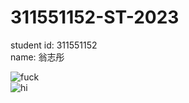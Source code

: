 # 311551152-ST-2023
  
student id: 311551152  
name: 翁志彤  

![fuck](https://github.com/WengChihTung/311551152-ST-2023/actions/workflows/Lab02-CI.yml/badge.svg)  
![hi](https://github.com/WengChihTung/311551152-ST-2023/actions/workflows/Lab04-CI.yml/badge.svg)  
